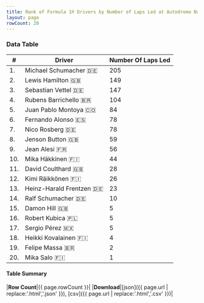 ```yaml
---
title: Rank of Formula 1® Drivers by Number of Laps Led at Autodromo Nazionale di Monza
layout: page
rowCount: 20
---
```


<canvas id="chart" width="400" height="180"></canvas>
<script>
var data = {
    "datasets": [
        {
            "backgroundColor": [
                "#f3a935",
                "#f3a935",
                "#f3a935",
                "#f3a935",
                "#f3a935",
                "#f3a935",
                "#f3a935",
                "#f3a935",
                "#f3a935",
                "#f3a935",
                "#f3a935",
                "#f3a935",
                "#f3a935",
                "#f3a935",
                "#f3a935",
                "#f3a935",
                "#f3a935",
                "#f3a935",
                "#f3a935",
                "#f3a935"
            ],
            "borderColor": [
                "#f68639",
                "#f68639",
                "#f68639",
                "#f68639",
                "#f68639",
                "#f68639",
                "#f68639",
                "#f68639",
                "#f68639",
                "#f68639",
                "#f68639",
                "#f68639",
                "#f68639",
                "#f68639",
                "#f68639",
                "#f68639",
                "#f68639",
                "#f68639",
                "#f68639",
                "#f68639"
            ],
            "borderWidth": 1,
            "data": [
                205.0,
                149.0,
                147.0,
                104.0,
                84.0,
                78.0,
                78.0,
                59.0,
                56.0,
                44.0,
                28.0,
                26.0,
                23.0,
                10.0,
                5.0,
                5.0,
                5.0,
                4.0,
                2.0,
                1.0
            ],
            "label": "Number Of Laps Led"
        }
    ],
    "labels": [
        "Michael Schumacher",
        "Lewis Hamilton",
        "Sebastian Vettel",
        "Rubens Barrichello",
        "Juan Pablo Montoya",
        "Fernando Alonso",
        "Nico Rosberg",
        "Jenson Button",
        "Jean Alesi",
        "Mika Häkkinen",
        "David Coulthard",
        "Kimi Räikkönen",
        "Heinz-Harald Frentzen",
        "Ralf Schumacher",
        "Damon Hill",
        "Robert Kubica",
        "Sergio Pérez",
        "Heikki Kovalainen",
        "Felipe Massa",
        "Mika Salo"
    ]
};
var options = {
  legend: {
    display: false
  },
  scales: {
    xAxes: [{
      ticks: {
        beginAtZero: true,
        maxRotation: 180,
        display: window.innerWidth > 800
      }
    }],
    yAxes: [{
      ticks: {
        beginAtZero: true
      }
    }]
  },
  onResize: function(chart, size) {
    chart.options.scales.xAxes[0].ticks.display = size.width > 800;
  }
};
var chart = new Chart("chart", {
    data: data,
    type: 'bar',
    options: options
});
</script>

<!-- div id="chart-navigation">
<button onclick="window.location = chart.toBase64Image();">Save as Image</button>
<button onclick="window.location = chart.toBase64Image();">Hello</button>
<button onclick="window.location = chart.toBase64Image();">Hello</button>
<select>
<option>one</option>
<option>two</option>
<option>three</option>
</select>
</div -->




### Data Table

| # | Driver | Number Of Laps Led |
|--|--|--|
| 1. | Michael Schumacher 🇩🇪 | 205 |
| 2. | Lewis Hamilton 🇬🇧 | 149 |
| 3. | Sebastian Vettel 🇩🇪 | 147 |
| 4. | Rubens Barrichello 🇧🇷 | 104 |
| 5. | Juan Pablo Montoya 🇨🇴 | 84 |
| 6. | Fernando Alonso 🇪🇸 | 78 |
| 7. | Nico Rosberg 🇩🇪 | 78 |
| 8. | Jenson Button 🇬🇧 | 59 |
| 9. | Jean Alesi 🇫🇷 | 56 |
| 10. | Mika Häkkinen 🇫🇮 | 44 |
| 11. | David Coulthard 🇬🇧 | 28 |
| 12. | Kimi Räikkönen 🇫🇮 | 26 |
| 13. | Heinz-Harald Frentzen 🇩🇪 | 23 |
| 14. | Ralf Schumacher 🇩🇪 | 10 |
| 15. | Damon Hill 🇬🇧 | 5 |
| 16. | Robert Kubica 🇵🇱 | 5 |
| 17. | Sergio Pérez 🇲🇽 | 5 |
| 18. | Heikki Kovalainen 🇫🇮 | 4 |
| 19. | Felipe Massa 🇧🇷 | 2 |
| 20. | Mika Salo 🇫🇮 | 1 |

#### Table Summary

|**Row Count**|{{ page.rowCount }}|
|**Download**|[json]({{ page.url | replace:'.html','.json' }}), [csv]({{ page.url | replace:'.html','.csv' }})|
